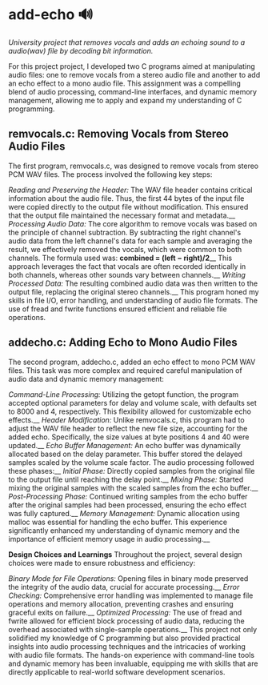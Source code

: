 # add-echo 🔊
*University project that removes vocals and adds an echoing sound to a audio(wav) file by decoding bit information.*

For this project project, I developed two C programs aimed at manipulating audio files: one to remove vocals from a stereo audio file and another to add an echo effect to a mono audio file. This assignment was a compelling blend of audio processing, command-line interfaces, and dynamic memory management, allowing me to apply and expand my understanding of C programming.

## remvocals.c: Removing Vocals from Stereo Audio Files
The first program, remvocals.c, was designed to remove vocals from stereo PCM WAV files. The process involved the following key steps:

*Reading and Preserving the Header:* The WAV file header contains critical information about the audio file. Thus, the first 44 bytes of the input file were copied directly to the output file without modification. This ensured that the output file maintained the necessary format and metadata.__
*Processing Audio Data:* The core algorithm to remove vocals was based on the principle of channel subtraction. By subtracting the right channel's audio data from the left channel's data for each sample and averaging the result, we effectively removed the vocals, which were common to both channels. The formula used was: **combined = (left − right)/2**__
This approach leverages the fact that vocals are often recorded identically in both channels, whereas other sounds vary between channels.__
*Writing Processed Data:* The resulting combined audio data was then written to the output file, replacing the original stereo channels.__
This program honed my skills in file I/O, error handling, and understanding of audio file formats. The use of fread and fwrite functions ensured efficient and reliable file operations.

## addecho.c: Adding Echo to Mono Audio Files
The second program, addecho.c, added an echo effect to mono PCM WAV files. This task was more complex and required careful manipulation of audio data and dynamic memory management:

*Command-Line Processing:* Utilizing the getopt function, the program accepted optional parameters for delay and volume scale, with defaults set to 8000 and 4, respectively. This flexibility allowed for customizable echo effects.__
*Header Modification:* Unlike remvocals.c, this program had to adjust the WAV file header to reflect the new file size, accounting for the added echo. Specifically, the size values at byte positions 4 and 40 were updated.__
*Echo Buffer Management:* An echo buffer was dynamically allocated based on the delay parameter. This buffer stored the delayed samples scaled by the volume scale factor. The audio processing followed these phases:__
*Initial Phase:* Directly copied samples from the original file to the output file until reaching the delay point.__
*Mixing Phase:* Started mixing the original samples with the scaled samples from the echo buffer.__
*Post-Processing Phase:* Continued writing samples from the echo buffer after the original samples had been processed, ensuring the echo effect was fully captured.__
*Memory Management:* Dynamic allocation using malloc was essential for handling the echo buffer. This experience significantly enhanced my understanding of dynamic memory and the importance of efficient memory usage in audio processing.__

**Design Choices and Learnings**
Throughout the project, several design choices were made to ensure robustness and efficiency:

*Binary Mode for File Operations:* Opening files in binary mode preserved the integrity of the audio data, crucial for accurate processing.__
*Error Checking:* Comprehensive error handling was implemented to manage file operations and memory allocation, preventing crashes and ensuring graceful exits on failure.__
*Optimized Processing:* The use of fread and fwrite allowed for efficient block processing of audio data, reducing the overhead associated with single-sample operations.__
This project not only solidified my knowledge of C programming but also provided practical insights into audio processing techniques and the intricacies of working with audio file formats. The hands-on experience with command-line tools and dynamic memory has been invaluable, equipping me with skills that are directly applicable to real-world software development scenarios.
